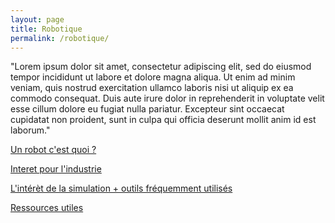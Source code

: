 ```yaml
---
layout: page
title: Robotique
permalink: /robotique/
---
```

<link rel="stylesheet" href="https://picorba.github.io/Rapport-veille-technologique/assets/css/theme_dark.css">

"Lorem ipsum dolor sit amet, consectetur adipiscing elit, sed do eiusmod tempor incididunt ut labore et dolore magna aliqua. Ut enim ad minim veniam, quis nostrud exercitation ullamco laboris nisi ut aliquip ex ea commodo consequat. Duis aute irure dolor in reprehenderit in voluptate velit esse cillum dolore eu fugiat nulla pariatur. Excepteur sint occaecat cupidatat non proident, sunt in culpa qui officia deserunt mollit anim id est laborum."

[Un robot c'est quoi ?](/Rapport-veille-technologique/applicationss/2024/03/17/Introduction.html)

[Interet pour l'industrie](/Rapport-veille-technologique/applicationss/2024/03/17/industrie.html)

[L'intérèt de la simulation + outils fréquemment utilisés](/Rapport-veille-technologique/applicationss/2024/03/17/simulation.html)

[Ressources utiles](/Rapport-veille-technologique/applicationss/2024/03/17/ressources.html)